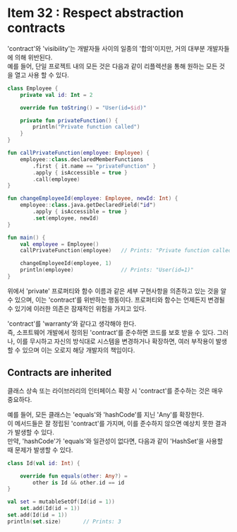 # Item 32 : Respect abstraction contracts

'contract'와 'visibility'는 개발자들 사이의 일종의 '합의'이지만, 거의 대부분 개발자들에 의해 위반된다.  
예를 들어, 단일 프로젝트 내의 모든 것은 다음과 같이 리플렉션을 통해 원하는 모든 것을 열고 사용 할 수 있다.

```kotlin
class Employee {
    private val id: Int = 2

    override fun toString() = "User(id=$id)"

    private fun privateFunction() {
        println("Private function called")
    }
}

fun callPrivateFunction(employee: Employee) {
    employee::class.declaredMemberFunctions
        .first { it.name == "privateFunction" }
        .apply { isAccessible = true }
        .call(employee)
}

fun changeEmployeeId(employee: Employee, newId: Int) {
    employee::class.java.getDeclaredField("id")
        .apply { isAccessible = true }
        .set(employee, newId)
}

fun main() {
    val employee = Employee()
    callPrivateFunction(employee)   // Prints: "Private function called"

    changeEmployeeId(employee, 1)
    println(employee)               // Prints: "User(id=1)"
}
```

위에서 'private' 프로퍼티와 함수 이름과 같은 세부 구현사항을 의존하고 있는 것을 알 수 있으며, 이는 'contract'를 위반하는 행동이다.
프로퍼티와 함수는 언제든지 변경될 수 있기에 이러한 의존은 잠재적인 위험을 가지고 있다.

'contract'를 'warranty'와 같다고 생각해야 한다.  
즉, 소프트웨어 개발에서 정의된 'contract'를 준수하면 코드를 보호 받을 수 있다.
그러나, 이를 무시하고 자신의 방식대로 시스템을 변경하거나 확장하면, 여러 부작용이 발생할 수 있으며 이는 오로지 해당 개발자의 책임이다.

## Contracts are inherited

클래스 상속 또는 라이브러리의 인터페이스 확장 시 'contract'를 준수하는 것은 매우 중요하다.

예를 들어, 모든 클래스는 'equals'와 'hashCode'를 지닌 'Any'를 확장한다.  
이 메서드들은 잘 정립된 'contract'를 가지며, 이를 준수하지 않으면 예상치 못한 결과가 발생할 수 있다.  
만약, 'hashCode'가 'equals'와 일관성이 없다면, 다음과 같이 'HashSet'을 사용할 때 문제가 발생할 수 있다.

```kotlin
class Id(val id: Int) {

    override fun equals(other: Any?) =
        other is Id && other.id == id
}

val set = mutableSetOf(Id(id = 1))
    set.add(Id(id = 1))
set.add(Id(id = 1))
println(set.size)       // Prints: 3
```